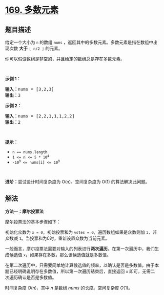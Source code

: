 # [169. 多数元素](https://leetcode.cn/problems/majority-element)

## 题目描述

<!-- 这里写题目描述 -->

<p>给定一个大小为 <code>n</code><em> </em>的数组&nbsp;<code>nums</code> ，返回其中的多数元素。多数元素是指在数组中出现次数 <strong>大于</strong>&nbsp;<code>⌊ n/2 ⌋</code>&nbsp;的元素。</p>

<p>你可以假设数组是非空的，并且给定的数组总是存在多数元素。</p>

<p>&nbsp;</p>

<p><strong>示例&nbsp;1：</strong></p>

<pre>
<strong>输入：</strong>nums = [3,2,3]
<strong>输出：</strong>3</pre>

<p><strong>示例&nbsp;2：</strong></p>

<pre>
<strong>输入：</strong>nums = [2,2,1,1,1,2,2]
<strong>输出：</strong>2
</pre>

<p>&nbsp;</p>
<strong>提示：</strong>

<ul>
	<li><code>n == nums.length</code></li>
	<li><code>1 &lt;= n &lt;= 5 * 10<sup>4</sup></code></li>
	<li><code>-10<sup>9</sup> &lt;= nums[i] &lt;= 10<sup>9</sup></code></li>
</ul>

<p>&nbsp;</p>

<p><strong>进阶：</strong>尝试设计时间复杂度为 O(n)、空间复杂度为 O(1) 的算法解决此问题。</p>

## 解法

<!-- 这里可写通用的实现逻辑 -->

**方法一：摩尔投票法**

摩尔投票法的基本步骤如下：

初始化众数为 `x = 0`，初始投票和为 `votes = 0`，遍历数组如果是众数则加 `1`，非众数减 `1`。当投票和为0时，重新设置众数为当前元素。

一般而言，摩尔投票法需要对输入的列表进行**两次遍历**。在第一次遍历中，我们生成候选值 `x`，如果存在多数，那么该候选值就是多数值。

在第二次遍历中，只需要简单地计算候选值的频率，以确认是否是多数值。由于本题已经明确说明存在多数值，所以第一次遍历结束后，直接返回 `x` 即可，无需二次遍历确认是否是多数值。

时间复杂度 $O(n)$，其中 $n$ 是数组 $nums$ 的长度。空间复杂度 $O(1)$。

